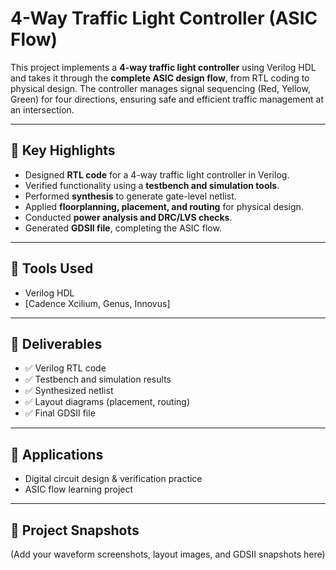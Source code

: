 # 4-Way Traffic Light Controller (ASIC Flow)

This project implements a **4-way traffic light controller** using Verilog HDL and takes it through the **complete ASIC design flow**, from RTL coding to physical design. The controller manages signal sequencing (Red, Yellow, Green) for four directions, ensuring safe and efficient traffic management at an intersection.  

---

## 🔹 Key Highlights  
- Designed **RTL code** for a 4-way traffic light controller in Verilog.  
- Verified functionality using a **testbench and simulation tools**.  
- Performed **synthesis** to generate gate-level netlist.  
- Applied **floorplanning, placement, and routing** for physical design.  
- Conducted **power analysis and DRC/LVS checks**.  
- Generated **GDSII file**, completing the ASIC flow.  

---

## 🔹 Tools Used  
- Verilog HDL  
- [Cadence Xcilium, Genus, Innovus]  

---

## 🔹 Deliverables  
- ✅ Verilog RTL code  
- ✅ Testbench and simulation results  
- ✅ Synthesized netlist  
- ✅ Layout diagrams (placement, routing)  
- ✅ Final GDSII file  

---

## 🔹 Applications  
- Digital circuit design & verification practice  
- ASIC flow learning project  
 

---

## 📸 Project Snapshots  
(Add your waveform screenshots, layout images, and GDSII snapshots here)  
